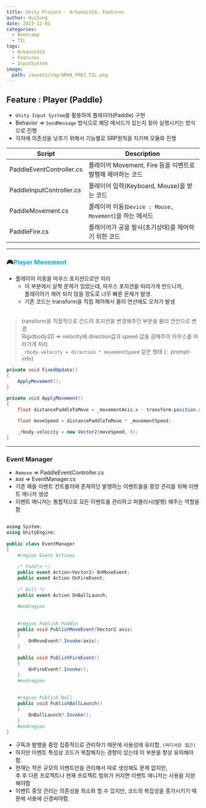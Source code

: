 ```yaml
---
title: Unity Project - Arkanoid24, Features
author: HuiSung
date: 2023-12-01
categories:
  - Bootcamp
  - TIL
tags:
  - Arkanoid24
  - Features
  - InputSystem
image:
  path: /assets/img/ARKA_PROJ_TIL.png
---
```


## Feature : Player (Paddle)
- `Unity Input System`을 활용하여 플레이어(Paddle) 구현
- Behavior => `SendMessage` 방식으로 해당 메서드가 있는지 찾아 실행시키는 방식으로 진행
- 각자에 의존성을 낮추기 위해서 기능별로 SRP원칙을 지키며 모듈화 진행

| Script                   | Description                                                |
| ------------------------ | ---------------------------------------------------------- |
| PaddleEventController.cs | 플레이어 Movement, Fire 등을 이벤트로 발행해 제어하는 코드 |
| PaddleInputController.cs | 플레이어 입력(Keyboard, Mouse)을 받는 코드                 |
| PaddleMovement.cs        | 플레이어 이동(`Device : Mouse, Movement`)을 하는 메서드                         |
| PaddleFire.cs            | 플레이어가 공을 발사(초기상태)를 제어하기 위한 코드        |

---

### 🎮<span style="color:#00b0f0">Player Movement</span>
- 플레이어 이동을 마우스 포지션으로만 처리
	- 이 부분에서 살짝 문제가 있었는데, 마우스 포지션을 따라가게 만드니까,<br>
	  플레이어가 제어 되지 않을 정도로 너무 빠른 문제가 발생.
	- 기존 코드는 transform을 직접 제어해서 물리 연산에도 오차가 발생<br><br>

 > transform을 직접적으로 건드려 포지션을 변경해주던 부분을 물리 연산으로 변경<br>
 > Rigidbody2D => velocity에 direction값과 speed 값을 곱해주어 마우스를 따라가게 처리<br>
 > `_rbody.velocity = direction * movementSpeed` 같은 형태
 {: .prompt-info}

```csharp
private void FixedUpdate()
{
	ApplyMovement();
}

private void ApplyMovement()
{
	float distancePaddleToMove = _movementAxis.x - transform.position.x;
	
	float moveSpeed = distancePaddleToMove * _movementSpeed;

	_rbody.velocity = new Vector2(moveSpeed, 0);
}
```

---

### Event Manager
- `Remove` => PaddleEventController.cs 
- `Add` => EventManager.cs
- 기존 패들 이벤트 컨트롤러에 존재하던 발행하는 이벤트들을 중앙 관리를 위해 이벤트 매니저 생성
- 이벤트 매니저는 통합적으로 모든 이벤트를 관리하고 퍼블리시(발행) 해주는 역할을 함

```csharp
  
using System;  
using UnityEngine;  
  
public class EventManager  
{  
    #region Event Actions  
  
    /* Paddle */  
    public event Action<Vector2> OnMoveEvent;  
    public event Action OnFireEvent;  
  
    /* Ball */  
    public event Action OnBallLaunch;  
  
    #endregion  
  
  
    #region Publish Paddle    
    public void PublishMoveEvent(Vector2 axis)  
    {  
        OnMoveEvent?.Invoke(axis);  
    }  
  
    public void PublishFireEvent()  
    {  
        OnFireEvent?.Invoke();  
    }  
    #endregion  
  
  
    #region Publish Ball    
    public void PublishBallLaunch()  
    {  
        OnBallLaunch?.Invoke();  
    }  
    #endregion  
}
```

- 구독과 발행을 중앙 집중적으로 관리하기 때문에 사용성에 유리함. `(어디서든 접근)`
- 하지만 이벤트 특성상 코드가 복잡해지는 경향이 있는데 이 부분을 항상 유의해야함.
- 현재는 작은 규모의 이벤트만을 관리해서 따로 생성해도 문제 없지만,<br>
  추 후 다른 프로젝트나 현재 프로젝트 범위가 커지면 이벤트 매니저는 사용을 지양해야함
- 이벤트 중앙 관리는 의존성을 최소화 할 수 있지만, 코드의 복잡성을 증가시키기 때문에 사용에 신경써야함.